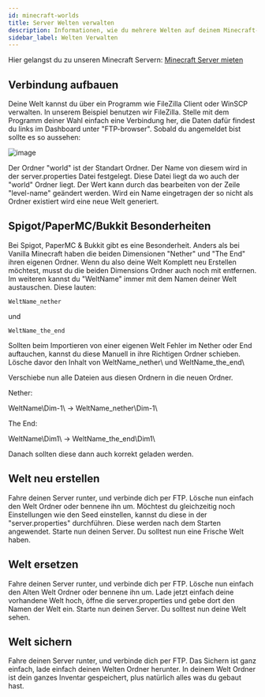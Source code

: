 ```yaml
---
id: minecraft-worlds
title: Server Welten verwalten
description: Informationen, wie du mehrere Welten auf deinem Minecraft-Server von ZAP-Hosting verwalten kannst - ZAP-Hosting.com Dokumentation
sidebar_label: Welten Verwalten
---
```


Hier gelangst du zu unseren Minecraft Servern: [Minecraft Server mieten](https://zap-hosting.com/de/minecraft-server-mieten/)

## Verbindung aufbauen

Deine Welt kannst du über ein Programm wie FileZilla Client oder WinSCP verwalten. In unserem Beispiel benutzen wir FileZilla.
Stelle mit dem Programm deiner Wahl einfach eine Verbindung her, die Daten dafür findest du links im Dashboard unter "FTP-browser".
Sobald du angemeldet bist sollte es so aussehen:

![image](https://user-images.githubusercontent.com/26007280/189978884-df871f60-74f5-4413-9b12-b65c2135941e.png)

Der Ordner "world" ist der Standart Ordner. Der Name von diesem wird in der server.properties Datei festgelegt.
Diese Datei liegt da wo auch der "world" Ordner liegt. Der Wert kann durch das bearbeiten von der Zeile "level-name" geändert werden.
Wird ein Name eingetragen der so nicht als Ordner existiert wird eine neue Welt generiert.

## Spigot/PaperMC/Bukkit Besonderheiten

Bei Spigot, PaperMC & Bukkit gibt es eine Besonderheit. Anders als bei Vanilla Minecraft haben die beiden Dimensionen "Nether" und "The End" ihren eigenen Ordner.
Wenn du also deine Welt Komplett neu Erstellen möchtest, musst du die beiden Dimensions Ordner auch noch mit entfernen. Im weiteren kannst du "WeltName" immer mit dem Namen deiner Welt austauschen. Diese lauten:


```
WeltName_nether
```
und
```
WeltName_the_end
```

Sollten beim Importieren von einer eigenen Welt Fehler im Nether oder End auftauchen, kannst du diese Manuell in ihre Richtigen Ordner schieben.
Lösche davor den Inhalt von WeltName_nether\ und WeltName_the_end\

Verschiebe nun alle Dateien aus diesen Ordnern in die neuen Ordner.

Nether:

WeltName\Dim-1\ -> WeltName_nether\Dim-1\

The End:

WeltName\Dim1\  -> WeltName_the_end\Dim1\

Danach sollten diese dann auch korrekt geladen werden.

## Welt neu erstellen

Fahre deinen Server runter, und verbinde dich per FTP.
Lösche nun einfach den Welt Ordner oder bennene ihn um.
Möchtest du gleichzeitig noch Einstellungen wie den Seed einstellen, kannst du diese in der "server.properties" durchführen. Diese werden nach dem Starten angewendet.
Starte nun deinen Server. Du solltest nun eine Frische Welt haben.

## Welt ersetzen

Fahre deinen Server runter, und verbinde dich per FTP.
Lösche nun einfach den Alten Welt Ordner oder bennene ihn um.
Lade jetzt einfach deine vorhandene Welt hoch, öffne die server.properties und gebe dort den Namen der Welt ein.
Starte nun deinen Server. Du solltest nun deine Welt sehen.

## Welt sichern

Fahre deinen Server runter, und verbinde dich per FTP.
Das Sichern ist ganz einfach, lade einfach deinen Welten Ordner herunter. 
In deinem Welt Ordner ist dein ganzes Inventar gespeichert, plus natürlich alles was du gebaut hast.
